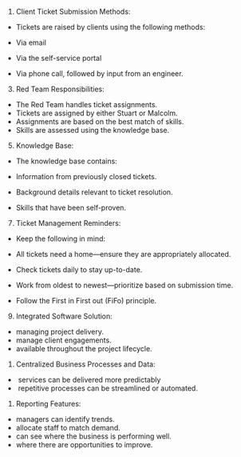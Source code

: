 1. Client Ticket Submission Methods:

- Tickets are raised by clients using the following methods:

- Via email
- Via the self-service portal
- Via phone call, followed by input from an engineer.

3. Red Team Responsibilities:

- The Red Team handles ticket assignments.
- Tickets are assigned by either Stuart or Malcolm.
- Assignments are based on the best match of skills.
- Skills are assessed using the knowledge base.

5. Knowledge Base:

- The knowledge base contains:

- Information from previously closed tickets.
- Background details relevant to ticket resolution.
- Skills that have been self-proven.

7. Ticket Management Reminders:

- Keep the following in mind:

- All tickets need a home—ensure they are appropriately allocated.
- Check tickets daily to stay up-to-date.
- Work from oldest to newest—prioritize based on submission time.
- Follow the First in First out (FiFo) principle.

9. Integrated Software Solution:

- managing project delivery.
- manage client engagements.
- available throughout the project lifecycle.

1. Centralized Business Processes and Data:

-  services can be delivered more predictably
-  repetitive processes can be streamlined or automated.

1. Reporting Features:

- managers can identify trends.
- allocate staff to match demand.
- can see where the business is performing well.
- where there are opportunities to improve.